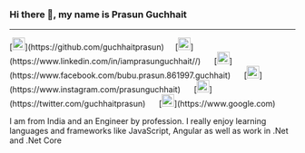 ### Hi there 👋, my name is Prasun Guchhait
<hr>
[<img src='https://cdn.jsdelivr.net/npm/simple-icons@3.0.1/icons/github.svg' alt='github' height='22'>](https://github.com/guchhaitprasun)&nbsp;&nbsp;&nbsp;&nbsp; [<img src='https://cdn.jsdelivr.net/npm/simple-icons@3.0.1/icons/linkedin.svg' alt='linkedin' height='22'>](https://www.linkedin.com/in/iamprasunguchhait//) &nbsp;&nbsp;&nbsp;&nbsp; [<img src='https://cdn.jsdelivr.net/npm/simple-icons@3.0.1/icons/facebook.svg' alt='facebook' height='22'>](https://www.facebook.com/bubu.prasun.861997.guchhait) &nbsp;&nbsp;&nbsp;&nbsp; [<img src='https://cdn.jsdelivr.net/npm/simple-icons@3.0.1/icons/instagram.svg' alt='instagram' height='22'>](https://www.instagram.com/prasunguchhait) &nbsp;&nbsp;&nbsp;&nbsp; [<img src='https://cdn.jsdelivr.net/npm/simple-icons@3.0.1/icons/twitter.svg' alt='twitter' height='22'>](https://twitter.com/guchhaitprasun) &nbsp;&nbsp;&nbsp;&nbsp; [<img src='https://cdn.jsdelivr.net/npm/simple-icons@3.0.1/icons/icloud.svg' alt='website' height='22'>](https://www.google.com)  

I am from India and an Engineer by profession. I really enjoy learning languages and frameworks like JavaScript, Angular as well as work in .Net and .Net Core

<!--
**guchhaitprasun/guchhaitprasun** is a ✨ _special_ ✨ repository because its `README.md` (this file) appears on your GitHub profile.

Here are some ideas to get you started:

- 🔭 I’m currently working on ...
- 🌱 I’m currently learning ...
- 👯 I’m looking to collaborate on ...
- 🤔 I’m looking for help with ...
- 💬 Ask me about ...
- 📫 How to reach me: ...
- 😄 Pronouns: ...
- ⚡ Fun fact: ...
-->
